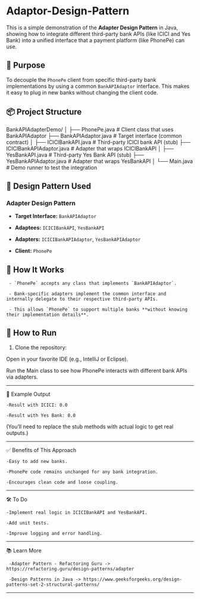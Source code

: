 # Adaptor-Design-Pattern

This is a simple demonstration of the **Adapter Design Pattern** in Java, showing how to integrate different third-party bank APIs (like ICICI and Yes Bank) into a unified interface that a payment platform (like PhonePe) can use.

## 🧠 Purpose

To decouple the `PhonePe` client from specific third-party bank implementations by using a common `BankAPIAdaptor` interface. This makes it easy to plug in new banks without changing the client code.

## 📦 Project Structure

BankAPIAdapterDemo/
│
├── PhonePe.java # Client class that uses BankAPIAdaptor
├── BankAPIAdaptor.java # Target interface (common contract)
│
├── ICICIBankAPI.java # Third-party ICICI bank API (stub)
├── ICICIBankAPIAdaptor.java # Adapter that wraps ICICIBankAPI
│
├── YesBankAPI.java # Third-party Yes Bank API (stub)
├── YesBankAPIAdaptor.java # Adapter that wraps YesBankAPI
│
└── Main.java # Demo runner to test the integration

## 🧩 Design Pattern Used

### Adapter Design Pattern

- **Target Interface:** `BankAPIAdaptor`
  
- **Adaptees:** `ICICIBankAPI`, `YesBankAPI`
  
- **Adapters:** `ICICIBankAPIAdaptor`, `YesBankAPIAdaptor`
  
- **Client:** `PhonePe`

## 🚀 How It Works

     - `PhonePe` accepts any class that implements `BankAPIAdaptor`.
  
     - Bank-specific adapters implement the common interface and internally delegate to their respective third-party APIs.
  
     - This allows `PhonePe` to support multiple banks **without knowing their implementation details**.

## 🔧 How to Run

1. Clone the repository:
   
Open in your favorite IDE (e.g., IntelliJ or Eclipse).

Run the Main class to see how PhonePe interacts with different bank APIs via adapters.

---

📌 Example Output

    -Result with ICICI: 0.0

    -Result with Yes Bank: 0.0

(You’ll need to replace the stub methods with actual logic to get real outputs.)

---

✅ Benefits of This Approach

    -Easy to add new banks.

    -PhonePe code remains unchanged for any bank integration.

    -Encourages clean code and loose coupling.

---
🛠️ To Do

    -Implement real logic in ICICIBankAPI and YesBankAPI.

    -Add unit tests.

    -Improve logging and error handling.

---
📚 Learn More

     -Adapter Pattern - Refactoring Guru -> https://refactoring.guru/design-patterns/adapter

     -Design Patterns in Java -> https://www.geeksforgeeks.org/design-patterns-set-2-structural-patterns/

---
